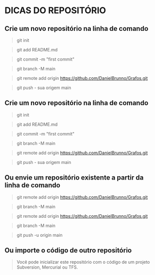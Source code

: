 # DICAS DO REPOSITÓRIO



## Crie um novo repositório na linha de comando

> git init


> git add README.md 


> git commit -m "first commit" 


> git branch -M main 


> git remote add origin https://github.com/DanielBrunno/Grafos.git


> git push - sua origem main




## Crie um novo repositório na linha de comando



> git init



> git add README.md 



> git commit -m "first commit" 



> git branch -M main 



> git remote add origin https://github.com/DanielBrunno/Grafos.git



> git push - sua origem main



                
## Ou envie um repositório existente a partir da linha de comando



> git remote add origin https://github.com/DanielBrunno/Grafos.git



>  git branch -M main 



> git remote add origin https://github.com/DanielBrunno/Grafos.git



>  git branch -M main 



> git push -u origin main




## Ou importe o código de outro repositório



>Você pode inicializar este repositório com o código de um projeto Subversion, Mercurial ou TFS.

